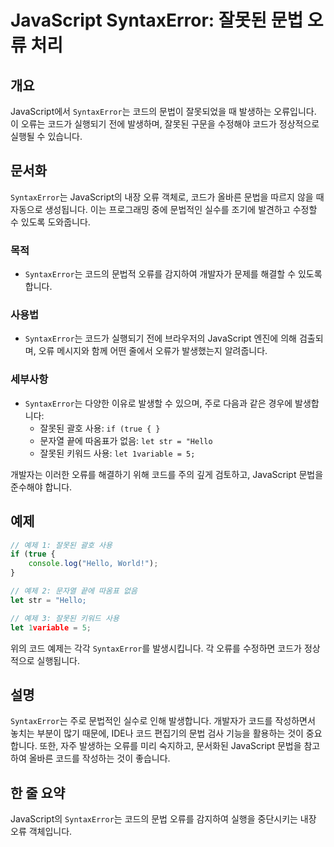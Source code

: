 <!--
Meta Description: # JavaScript SyntaxError: 잘못된 문법 오류 처리 ## 개요 JavaScript에서 `SyntaxError`는 코드의 문법이 잘못되었을 때 발생하는 오류입니다. 이 오류는 코드가 실행되기 전에 발생하며, 잘못된 구문을 수정해야 코드가 정상적으로 실행...
Meta Keywords: syntaxerror, 잘못된, javascript, 코드가, 오류를
-->

# JavaScript SyntaxError: 잘못된 문법 오류 처리

## 개요
JavaScript에서 `SyntaxError`는 코드의 문법이 잘못되었을 때 발생하는 오류입니다. 이 오류는 코드가 실행되기 전에 발생하며, 잘못된 구문을 수정해야 코드가 정상적으로 실행될 수 있습니다.

## 문서화
`SyntaxError`는 JavaScript의 내장 오류 객체로, 코드가 올바른 문법을 따르지 않을 때 자동으로 생성됩니다. 이는 프로그래밍 중에 문법적인 실수를 조기에 발견하고 수정할 수 있도록 도와줍니다.

### 목적
- `SyntaxError`는 코드의 문법적 오류를 감지하여 개발자가 문제를 해결할 수 있도록 합니다.

### 사용법
- `SyntaxError`는 코드가 실행되기 전에 브라우저의 JavaScript 엔진에 의해 검출되며, 오류 메시지와 함께 어떤 줄에서 오류가 발생했는지 알려줍니다.

### 세부사항
- `SyntaxError`는 다양한 이유로 발생할 수 있으며, 주로 다음과 같은 경우에 발생합니다:
  - 잘못된 괄호 사용: `if (true { }`
  - 문자열 끝에 따옴표가 없음: `let str = "Hello`
  - 잘못된 키워드 사용: `let 1variable = 5;`
  
개발자는 이러한 오류를 해결하기 위해 코드를 주의 깊게 검토하고, JavaScript 문법을 준수해야 합니다.

## 예제
```javascript
// 예제 1: 잘못된 괄호 사용
if (true { 
    console.log("Hello, World!");
}

// 예제 2: 문자열 끝에 따옴표 없음
let str = "Hello;

// 예제 3: 잘못된 키워드 사용
let 1variable = 5;
```

위의 코드 예제는 각각 `SyntaxError`를 발생시킵니다. 각 오류를 수정하면 코드가 정상적으로 실행됩니다.

## 설명
`SyntaxError`는 주로 문법적인 실수로 인해 발생합니다. 개발자가 코드를 작성하면서 놓치는 부분이 많기 때문에, IDE나 코드 편집기의 문법 검사 기능을 활용하는 것이 중요합니다. 또한, 자주 발생하는 오류를 미리 숙지하고, 문서화된 JavaScript 문법을 참고하여 올바른 코드를 작성하는 것이 좋습니다.

## 한 줄 요약
JavaScript의 `SyntaxError`는 코드의 문법 오류를 감지하여 실행을 중단시키는 내장 오류 객체입니다.